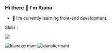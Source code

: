 ### Hi there 👋 I'm Kiana
- 🌱 I’m currently learning front-end development.

Skills :
<p align="left">
  <a href="https://skillicons.dev">
    <img src="https://skillicons.dev/icons?i=html,css,bootstrap,js,jquery,sass,react,ts,tailwind"/>
  </a>
</p>



<p><img align="left" src="http://github-profile-summary-cards.vercel.app/api/cards/repos-per-language?username=kianakermani&theme=github" alt="kianakermani" /></p>
<p><img align="left" src="http://github-profile-summary-cards.vercel.app/api/cards/most-commit-language?username=kianakermani&theme=github" alt="kianakermani" /></p>




